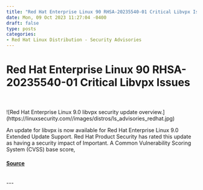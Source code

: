 ```yaml
---
title: "Red Hat Enterprise Linux 90 RHSA-20235540-01 Critical Libvpx Issues"
date: Mon, 09 Oct 2023 11:27:04 -0400
draft: false
type: posts
categories: 
- Red Hat Linux Distribution - Security Advisories
---
```

# Red Hat Enterprise Linux 90 RHSA-20235540-01 Critical Libvpx Issues

<br/>

<br/>
![Red Hat Enterprise Linux 9.0 libvpx security update overview.](https://linuxsecurity.com//images/distros/ls_advisories_redhat.jpg)

An update for libvpx is now available for Red Hat Enterprise Linux 9.0 Extended Update Support. Red Hat Product Security has rated this update as having a security impact of Important. A Common Vulnerability Scoring System (CVSS) base score,

#### [Source](https://linuxsecurity.com/advisories/red-hat/redhat-rhsa-2023-5540-01-important-libvpx-security-update-o17ziyrb68s4)

<br/>
---
